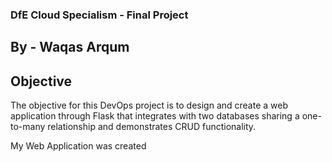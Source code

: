 ### DfE Cloud Specialism - Final Project
## By - Waqas Arqum

## Objective


The objective for this DevOps project is to design and create a web application through Flask that integrates with two databases sharing a one-to-many relationship and demonstrates CRUD functionality.

My Web Application was created 

